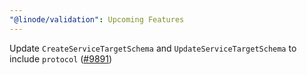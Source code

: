 ```yaml
---
"@linode/validation": Upcoming Features
---
```


Update `CreateServiceTargetSchema` and `UpdateServiceTargetSchema` to include `protocol` ([#9891](https://github.com/linode/manager/pull/9891))

